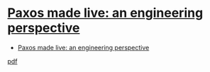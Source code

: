 # [Paxos made live: an engineering perspective](https://www.semanticscholar.org/paper/Paxos-made-live%3A-an-engineering-perspective-Chandra-Griesemer/76aad5b272219c6745c76b7874129797e97e6041)

- [Paxos made live: an engineering perspective](#paxos-made-live-an-engineering-perspective)

[pdf](https://www.cs.utexas.edu/users/lorenzo/corsi/cs380d/papers/paper2-1.pdf)